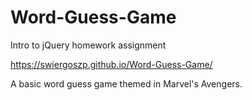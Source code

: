 # Word-Guess-Game
Intro to jQuery homework assignment

https://swiergoszp.github.io/Word-Guess-Game/

A basic word guess game themed in Marvel's Avengers.
